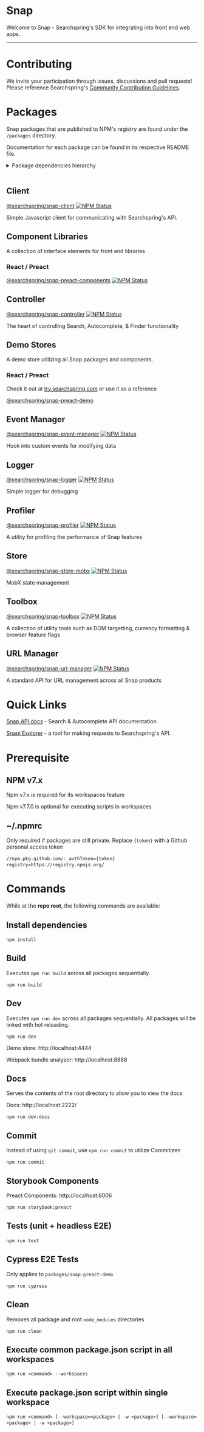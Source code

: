 # Snap

Welcome to Snap - Searchspring's SDK for integrating into front end web apps.

---

# Contributing

We invite your participation through issues, discussions and pull requests! Please reference Searchspring's [Community Contribution Guidelines](https://github.com/searchspring/community/blob/main/CONTRIBUTING.md).

# Packages
Snap packages that are published to NPM's registry are found under the `/packages` directory. 

Documentation for each package can be found in its respective README file.

<details>
	<summary>Package dependencies hierarchy</summary>
	<br/>
	<img src="images/snap-dependencies.jpg"/>
</details>

<br>

## Client

[@searchspring/snap-client](https://github.com/searchspring/snap/tree/main/packages/snap-client) <a href="https://www.npmjs.com/package/@searchspring/snap-client"><img alt="NPM Status" src="https://img.shields.io/npm/v/@searchspring/snap-client.svg?style=flat"></a>

Simple Javascript client for communicating with Searchspring's API.

## Component Libraries

A collection of interface elements for front end libraries
### React / Preact

[@searchspring/snap-preact-components](https://github.com/searchspring/snap/tree/main/packages/snap-preact-components) <a href="https://www.npmjs.com/package/@searchspring/snap-preact-components"><img alt="NPM Status" src="https://img.shields.io/npm/v/@searchspring/snap-preact-components.svg?style=flat"></a>


## Controller

[@searchspring/snap-controller](https://github.com/searchspring/snap/tree/main/packages/snap-controller) <a href="https://www.npmjs.com/package/@searchspring/snap-controller"><img alt="NPM Status" src="https://img.shields.io/npm/v/@searchspring/snap-controller.svg?style=flat"></a>

The heart of controlling Search, Autocomplete, & Finder functionality

## Demo Stores

A demo store utilizing all Snap packages and components.
### React / Preact
Check it out at [try.searchspring.com](http://try.searchspring.com/) or use it as a reference
<!-- TODO: Update try.searchspring.com to Snap deployed demostore -->

[@searchspring/snap-preact-demo](https://github.com/searchspring/snap/tree/main/packages/snap-preact-demo)

## Event Manager

[@searchspring/snap-event-manager](https://github.com/searchspring/snap/tree/main/packages/snap-event-manager) <a href="https://www.npmjs.com/package/@searchspring/snap-event-manager"><img alt="NPM Status" src="https://img.shields.io/npm/v/@searchspring/snap-event-manager.svg?style=flat"></a>

Hook into custom events for modifying data

## Logger

[@searchspring/snap-logger](https://github.com/searchspring/snap/tree/main/packages/snap-logger) <a href="https://www.npmjs.com/package/@searchspring/snap-logger"><img alt="NPM Status" src="https://img.shields.io/npm/v/@searchspring/snap-logger.svg?style=flat"></a>

Simple logger for debugging

## Profiler

[@searchspring/snap-profiler](https://github.com/searchspring/snap/tree/main/packages/snap-profiler) <a href="https://www.npmjs.com/package/@searchspring/snap-profiler"><img alt="NPM Status" src="https://img.shields.io/npm/v/@searchspring/snap-profiler.svg?style=flat"></a>

A utility for profiling the performance of Snap features

## Store

[@searchspring/snap-store-mobx](https://github.com/searchspring/snap/tree/main/packages/snap-store-mobx) <a href="https://www.npmjs.com/package/@searchspring/snap-store-mobx"><img alt="NPM Status" src="https://img.shields.io/npm/v/@searchspring/snap-store-mobx.svg?style=flat"></a>

MobX state management

## Toolbox

[@searchspring/snap-toolbox](https://github.com/searchspring/snap/tree/main/packages/snap-toolbox) <a href="https://www.npmjs.com/package/@searchspring/snap-toolbox"><img alt="NPM Status" src="https://img.shields.io/npm/v/@searchspring/snap-toolbox.svg?style=flat"></a>

A collection of utility tools such as DOM targetting, currency formatting & browser feature flags

## URL Manager

[@searchspring/snap-url-manager](https://github.com/searchspring/snap/tree/main/packages/snap-url-manager) <a href="https://www.npmjs.com/package/@searchspring/snap-url-manager"><img alt="NPM Status" src="https://img.shields.io/npm/v/@searchspring/snap-url-manager.svg?style=flat"></a>

A standard API for URL management across all Snap products

# Quick Links

[Snap API docs](https://searchspring.github.io/snapi-oas/) - Search & Autocomplete API documentation

[Snapi Explorer](https://searchspring.github.io/snapi-explorer/) - a tool for making requests to Searchspring's API.

# Prerequisite

## NPM v7.x

Npm v7.x is required for its workspaces feature

Npm v7.7.0 is optional for executing scripts in workspaces
## ~/.npmrc

Only required if packages are still private. Replace `{token}` with a Github personal access token
```text
//npm.pkg.github.com/:_authToken={token}
registry=https://registry.npmjs.org/
```

# Commands
While at the <b>repo root</b>, the following commands are available:

## Install dependencies
```shell
npm install
```

## Build
Executes `npm run build` across all packages sequentially. 
```shell
npm run build
```
## Dev
Executes `npm run dev` across all packages sequentially. All packages will be linked with hot reloading.
```shell
npm run dev
```

Demo store: http://localhost:4444

Webpack bundle analyzer: http://localhost:8888

## Docs
Serves the contents of the root directory to allow you to view the docs

Docs: http://localhost:2222/

```shell
npm run dev:docs
```

## Commit
Instead of using `git commit`, use `npm run commit` to utilize Commitizen
```shell
npm run commit
```

## Storybook Components
Preact Components: http://localhost:6006
```shell
npm run storybook:preact
```

## Tests (unit + headless E2E)
```shell
npm run test
```

## Cypress E2E Tests
Only applies to `packages/snap-preact-demo`
```shell
npm run cypress
```

## Clean
Removes all package and root `node_modules` directories
```shell
npm run clean
```

## Execute common package.json script in all workspaces
```shell
npm run <command> --workspaces
```

## Execute package.json script within single workspace
```shell
npm run <command> [--workspace=<package> | -w <package>] [--workspace=<package> | -w <package>]
```
